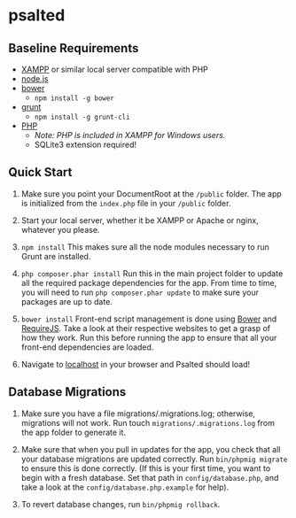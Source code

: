psalted
=========

Baseline Requirements
---------------

+ [XAMPP](http://www.apachefriends.org/en/xampp.html) or similar local server compatible with PHP
+ [node.js](http://nodejs.org)
+ [bower](http://bower.io)
  + `npm install -g bower`
+ [grunt](http://gruntjs.com)
  + `npm install -g grunt-cli`
+ [PHP](http://php.net)
  + *Note: PHP is included in XAMPP for Windows users.*
  + SQLite3 extension required!


Quick Start
---------------

1. Make sure you point your DocumentRoot at the `/public` folder. The app is initialized from the `index.php` file in your `/public` folder.

2. Start your local server, whether it be XAMPP or Apache or nginx, whatever you please.

2. `npm install`
This makes sure all the node modules necessary to run Grunt are installed.

3. `php composer.phar install`
Run this in the main project folder to update all the required package dependencies for the app. From time to time, you will need to run `php composer.phar update` to make sure your packages are up to date.

4. `bower install`
Front-end script management is done using [Bower](http://bower.io) and [RequireJS](http://requirejs.org). Take a look at their respective websites to get a grasp of how they work. Run this before running the app to ensure that all your front-end dependencies are loaded.

5. Navigate to [localhost](http://localhost) in your browser and Psalted should load!

Database Migrations
---------------

1. Make sure you have a file migrations/.migrations.log; otherwise, migrations will not work. Run touch `migrations/.migrations.log` from the app folder to generate it.

2. Make sure that when you pull in updates for the app, you check that all your database migrations are updated correctly. Run `bin/phpmig migrate` to ensure this is done correctly. (If this is your first time, you want to begin with a fresh database. Set that path in `config/database.php`, and take a look at the `config/database.php.example` for help).

3. To revert database changes, run `bin/phpmig rollback`.
